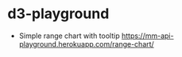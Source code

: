 # d3-playground


- Simple range chart with tooltip https://mm-api-playground.herokuapp.com/range-chart/